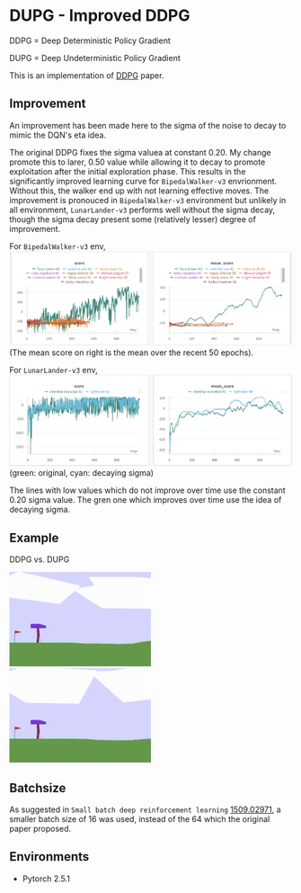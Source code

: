 # DUPG - Improved DDPG

DDPG = Deep Deterministic Policy Gradient

DUPG = Deep Undeterministic Policy Gradient

This is an implementation of [DDPG](https://arxiv.org/abs/1509.02971) paper.

## Improvement

An improvement has been made here to the sigma of the noise to decay to mimic the DQN's eta idea.

The original DDPG fixes the sigma valuea at constant 0.20.
My change promote this to larer, 0.50 value while allowing it to decay to promote exploitation after the initial exploration phase.
This results in the significantly improved learning curve for `BipedalWalker-v3` envrionment.
Without this, the walker end up with not learning effective moves.
The improvement is pronouced in `BipedalWalker-v3` environment but unlikely in all environment, `LunarLander-v3` performs well without the sigma decay, though the sigma decay present some (relatively lesser) degree of improvement.

For `BipedalWalker-v3` env,
<img src="images/BipedalWalker.png" width="100%" height="50%">
(The mean score on right is the mean over the recent 50 epochs).

For `LunarLander-v3` env,
<img src="images/LunarLander.png" width="100%" height="50%">
(green: original, cyan: decaying sigma)

The lines with low values which do not improve over time use the constant 0.20 sigma value.
The gren one which improves over time use the idea of decaying sigma.

## Example
DDPG vs. DUPG

<img src="images/animation_ddpg.gif" width="50%" height="50%">

<img src="images/animation_dupg.gif" width="50%" height="50%">

## Batchsize
As suggested in `Small batch deep reinforcement learning` [1509.02971](https://arxiv.org/abs/1509.02971), a smaller batch size of 16 was used, instead of the 64 which the original paper proposed.


## Environments

* Pytorch 2.5.1
